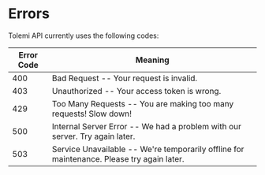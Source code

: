 # Errors

Tolemi API currently uses the following codes:

| Error Code | Meaning                                                                                   |
| ---------- | ----------------------------------------------------------------------------------------- |
| 400        | Bad Request -- Your request is invalid.                                                   |
| 403        | Unauthorized -- Your access token is wrong.                                               |
| 429        | Too Many Requests -- You are making too many requests! Slow down!                         |
| 500        | Internal Server Error -- We had a problem with our server. Try again later.               |
| 503        | Service Unavailable -- We're temporarily offline for maintenance. Please try again later. |
